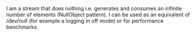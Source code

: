 I am a stream that does nothing i.e. generates and consumes an infinite number of elements (NullObject pattern). I can be used as an equivalent of /dev/null (for example 
a logging in off mode) or for performance benchmarks.
